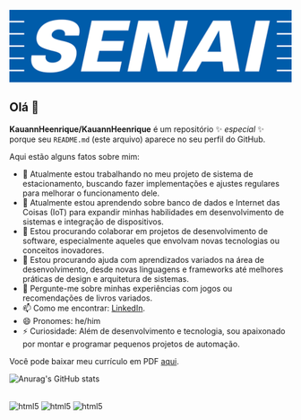 ![alt text](https://github.com/KauannHeenrique/KauannHeenrique/blob/main/senai-logo-3.png)

## Olá 👋
 
**KauannHeenrique/KauannHeenrique** é um repositório ✨ _especial_ ✨ porque seu `README.md` (este arquivo) aparece no seu perfil do GitHub. 

Aqui estão alguns fatos sobre mim: 

- 🔭 Atualmente estou trabalhando no meu projeto de sistema de estacionamento, buscando fazer implementações e ajustes regulares para melhorar o funcionamento dele. 
- 🌱 Atualmente estou aprendendo sobre banco de dados e Internet das Coisas (IoT) para expandir minhas habilidades em desenvolvimento de sistemas e integração de dispositivos. 
- 👯 Estou procurando colaborar em projetos de desenvolvimento de software, especialmente aqueles que envolvam novas tecnologias ou conceitos inovadores. 
- 🤔 Estou procurando ajuda com aprendizados variados na área de desenvolvimento, desde novas linguagens e frameworks até melhores práticas de design e arquitetura de sistemas. 
- 💬 Pergunte-me sobre minhas experiências com jogos ou recomendações de livros variados. 
- 📫 Como me encontrar: [LinkedIn](https://br.linkedin.com/in/kauann-quadros).
- 😄 Pronomes: he/him 
- ⚡ Curiosidade: Além de desenvolvimento e tecnologia, sou apaixonado por montar e programar pequenos projetos de automação. 
  
Você pode baixar meu currículo em PDF [aqui](./Curriculo%20Kauann%202024.pdf).

![Anurag's GitHub stats](https://github-readme-stats.vercel.app/api?username=anuraghazra&show_icons=true&bg_color=00000000&theme=dark)


<div style ="display: inline_block"><br/>
 <img align="center" alt="html5" src="https://img.shields.io/badge/Python-3776AB?style=for-the-badge&logo=python&logoColor=white" />
 <img align="center" alt="html5" src="https://img.shields.io/badge/MySQL-00000F?style=for-the-badge&logo=mysql&logoColor=white" />
 <img align="center" alt="html5" src="https://img.shields.io/badge/C%2B%2B-00599C?style=for-the-badge&logo=c%2B%2B&logoColor=white" />
</div>




